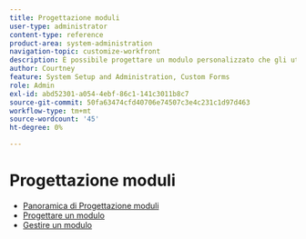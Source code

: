 ```yaml
---
title: Progettazione moduli
user-type: administrator
content-type: reference
product-area: system-administration
navigation-topic: customize-workfront
description: È possibile progettare un modulo personalizzato che gli utenti possono allegare a un oggetto Workfront. Gli utenti che lavorano sull’oggetto possono compilare il modulo personalizzato per fornire informazioni sull’oggetto.
author: Courtney
feature: System Setup and Administration, Custom Forms
role: Admin
exl-id: abd52301-a054-4ebf-86c1-141c3011b8c7
source-git-commit: 50fa63474cfd40706e74507c3e4c231c1d97d463
workflow-type: tm+mt
source-wordcount: '45'
ht-degree: 0%

---
```


# Progettazione moduli

* [Panoramica di Progettazione moduli](/help/quicksilver/administration-and-setup/customize-workfront/create-manage-custom-forms/form-designer/form-designer-overview.md)
* [Progettare un modulo](/help/quicksilver/administration-and-setup/customize-workfront/create-manage-custom-forms/form-designer/design-a-form/design-a-form-toc.md)
* [Gestire un modulo](/help/quicksilver/administration-and-setup/customize-workfront/create-manage-custom-forms/form-designer/manage-a-form/manage-a-form-toc.md)
